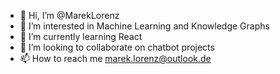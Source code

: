 - 👋 Hi, I’m @MarekLorenz
- 👀 I’m interested in Machine Learning and Knowledge Graphs
- 🌱 I’m currently learning React
- 💞️ I’m looking to collaborate on chatbot projects
- 📫 How to reach me marek.lorenz@outlook.de

<!---
MarekLorenz/MarekLorenz is a ✨ special ✨ repository because its `README.md` (this file) appears on your GitHub profile.
You can click the Preview link to take a look at your changes.
--->
